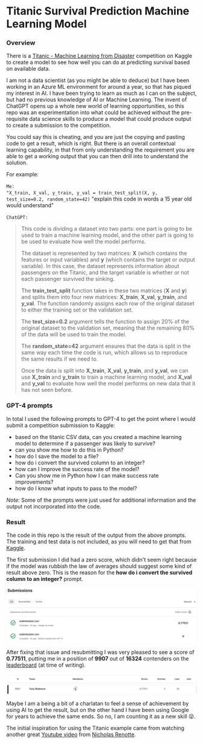# Titanic Survival Prediction Machine Learning Model

### Overview

There is a [Titanic - Machine Learning from Disaster](https://www.kaggle.com/competitions/titanic/overview)
competition on Kaggle to create a model to see how well you can do at predicting survival based on available data.  

I am not a data scientist (as you might be able to deduce) but I have been working in an Azure ML environment
for around a year, so that has piqued my interest in AI.  I have been trying to learn as much as I
can on the subject, but had no previous knowledge of AI or Machine Learning.  The invent of ChatGPT opens up a whole
new world of learning opportunities, so this repo was an experimentation into what could be achieved without the
pre-requisite data science skills to produce a model that could produce output to create a submission to the competition.  

You could say this is cheating, and you are just the copying and pasting code to get a result, which is right.
But there is an overall contextual learning capability, in that from only understanding the requirement
you are able to get a working output that you can then drill into to understand the solution.  

For example:

`Me:`  
`"X_train, X_val, y_train, y_val = train_test_split(X, y, test_size=0.2, random_state=42)`
"explain this code in words a 15 year old would understand"

`ChatGPT:`  
> This code is dividing a dataset into two parts: one part is going to be used to train a machine learning model, and the other part is going to be used to evaluate how well the model performs.
>
> The dataset is represented by two matrices: **X** (which contains the features or input variables) and **y** (which contains the target or output variable). In this case, the dataset represents information about passengers on the Titanic, and the target variable is whether or not each passenger survived the sinking.
>
> The **train_test_split** function takes in these two matrices (**X** and **y**) and splits them into four new matrices: **X_train**, **X_val**, **y_train**, and **y_val**. The function randomly assigns each row of the original dataset to either the training set or the validation set.
>
> The **test_size=0.2** argument tells the function to assign 20% of the original dataset to the validation set, meaning that the remaining 80% of the data will be used to train the model.
>
> The **random_state=42** argument ensures that the data is split in the same way each time the code is run, which allows us to reproduce the same results if we need to.
>
> Once the data is split into **X_train**, **X_val**, **y_train**, and **y_val**, we can use **X_train** and **y_train** to train a machine learning model, and **X_val** and **y_val** to evaluate how well the model performs on new data that it has not seen before.


### GPT-4 prompts

In total I used the following prompts to GPT-4 to get the point where I would submit a competition submission to Kaggle:

* based on the titanic CSV data, can you created a machine learning model to determine if a passenger was likely to survive?
* can you show me how to do this in Python?
* how do I save the model to a file?
* how do i convert the survived column to an integer?
* how can I improve the success rate of the model?
* Can you show me in Python how I can make success rate improvements?
* how do I know what inputs to pass to the model?

_Note:_ Some of the prompts were just used for additional information
and the output not incorporated into the code.

### Result

The code in this repo is the result of the output from the above prompts.
The training and test data is not included, as you will need to get that from
[Kaggle](https://www.kaggle.com/c/titanic/data).

The first submission I did had a zero score, which didn't seem right because
if the model was rubbish the law of averages should suggest some kind of result above zero.
This is the reason for the __how do i convert the survived column to an integer?__ prompt.

![submissions](images/submissions.png)

After fixing that issue and resubmitting I was very pleased to see a score of **0.77511**,
putting me in a position of **9907** out of **16324** contenders on the [leaderboard](https://www.kaggle.com/competitions/titanic/leaderboard?search=skidmore) (at time of writing).

![titanic-leaderboard](images/kaggle_leaderboard.png)

Maybe I am a being a bit of a charlatan to feel a sense of achievement by using AI to get the result, but
on the other hand I have been using Google for years to achieve the same ends.  So no,
I am counting it as a new skill 😜.

The initial inspiration for using the Titanic example came from watching another great [Youtube video](https://www.youtube.com/watch?v=Ebb4gUI2IpQ&t=90s) from [Nicholas Renotte](https://github.com/nicknochnack).
